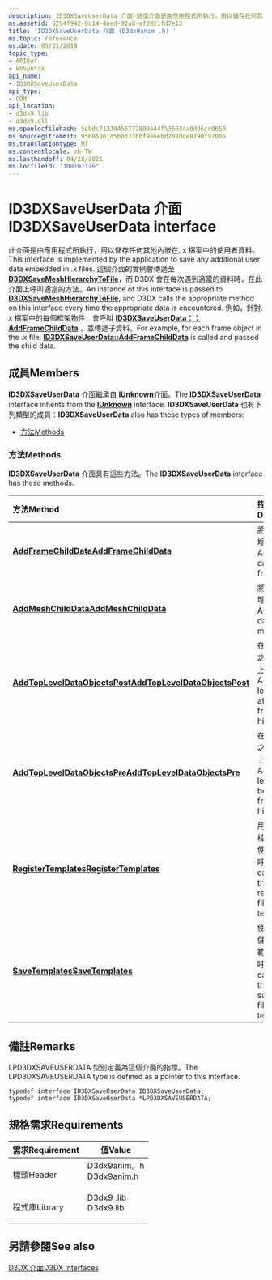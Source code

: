 ```yaml
---
description: ID3DXSaveUserData 介面-這個介面是由應用程式所執行，用以儲存任何其他內嵌在. x 檔案中的使用者資料。
ms.assetid: 6294f942-9c14-4eed-92a8-af2821fd7e13
title: 'ID3DXSaveUserData 介面 (D3dx9anim .h) '
ms.topic: reference
ms.date: 05/31/2018
topic_type:
- APIRef
- kbSyntax
api_name:
- ID3DXSaveUserData
api_type:
- COM
api_location:
- d3dx9.lib
- d3dx9.dll
ms.openlocfilehash: 5dbdc71239455772809e44f535634a0d06cc0653
ms.sourcegitcommit: 95685061d5b0333bbf9e6ebd208dde8190f97005
ms.translationtype: MT
ms.contentlocale: zh-TW
ms.lasthandoff: 04/28/2021
ms.locfileid: "108107176"
---
```

# <a name="id3dxsaveuserdata-interface"></a><span data-ttu-id="dfe44-103">ID3DXSaveUserData 介面</span><span class="sxs-lookup"><span data-stu-id="dfe44-103">ID3DXSaveUserData interface</span></span>

<span data-ttu-id="dfe44-104">此介面是由應用程式所執行，用以儲存任何其他內嵌在. x 檔案中的使用者資料。</span><span class="sxs-lookup"><span data-stu-id="dfe44-104">This interface is implemented by the application to save any additional user data embedded in .x files.</span></span> <span data-ttu-id="dfe44-105">這個介面的實例會傳遞至 [**D3DXSaveMeshHierarchyToFile**](d3dxsavemeshhierarchytofile.md)，而 D3DX 會在每次遇到適當的資料時，在此介面上呼叫適當的方法。</span><span class="sxs-lookup"><span data-stu-id="dfe44-105">An instance of this interface is passed to [**D3DXSaveMeshHierarchyToFile**](d3dxsavemeshhierarchytofile.md), and D3DX calls the appropriate method on this interface every time the appropriate data is encountered.</span></span> <span data-ttu-id="dfe44-106">例如，針對. x 檔案中的每個框架物件，會呼叫 [**ID3DXSaveUserData：： AddFrameChildData**](id3dxsaveuserdata--addframechilddata.md) ，並傳遞子資料。</span><span class="sxs-lookup"><span data-stu-id="dfe44-106">For example, for each frame object in the .x file, [**ID3DXSaveUserData::AddFrameChildData**](id3dxsaveuserdata--addframechilddata.md) is called and passed the child data.</span></span>

## <a name="members"></a><span data-ttu-id="dfe44-107">成員</span><span class="sxs-lookup"><span data-stu-id="dfe44-107">Members</span></span>

<span data-ttu-id="dfe44-108">**ID3DXSaveUserData** 介面繼承自 [**IUnknown**](/windows/win32/api/unknwn/nn-unknwn-iunknown)介面。</span><span class="sxs-lookup"><span data-stu-id="dfe44-108">The **ID3DXSaveUserData** interface inherits from the [**IUnknown**](/windows/win32/api/unknwn/nn-unknwn-iunknown) interface.</span></span> <span data-ttu-id="dfe44-109">**ID3DXSaveUserData** 也有下列類型的成員：</span><span class="sxs-lookup"><span data-stu-id="dfe44-109">**ID3DXSaveUserData** also has these types of members:</span></span>

-   [<span data-ttu-id="dfe44-110">方法</span><span class="sxs-lookup"><span data-stu-id="dfe44-110">Methods</span></span>](#methods)

### <a name="methods"></a><span data-ttu-id="dfe44-111">方法</span><span class="sxs-lookup"><span data-stu-id="dfe44-111">Methods</span></span>

<span data-ttu-id="dfe44-112">**ID3DXSaveUserData** 介面具有這些方法。</span><span class="sxs-lookup"><span data-stu-id="dfe44-112">The **ID3DXSaveUserData** interface has these methods.</span></span>



| <span data-ttu-id="dfe44-113">方法</span><span class="sxs-lookup"><span data-stu-id="dfe44-113">Method</span></span>                                                                              | <span data-ttu-id="dfe44-114">描述</span><span class="sxs-lookup"><span data-stu-id="dfe44-114">Description</span></span>                                                        |
|:------------------------------------------------------------------------------------|:-------------------------------------------------------------------|
| [<span data-ttu-id="dfe44-115">**AddFrameChildData**</span><span class="sxs-lookup"><span data-stu-id="dfe44-115">**AddFrameChildData**</span></span>](id3dxsaveuserdata--addframechilddata.md)                   | <span data-ttu-id="dfe44-116">將子資料新增至框架。</span><span class="sxs-lookup"><span data-stu-id="dfe44-116">Add child data to the frame.</span></span><br/>                            |
| [<span data-ttu-id="dfe44-117">**AddMeshChildData**</span><span class="sxs-lookup"><span data-stu-id="dfe44-117">**AddMeshChildData**</span></span>](id3dxsaveuserdata--addmeshchilddata.md)                     | <span data-ttu-id="dfe44-118">將子資料新增至網格。</span><span class="sxs-lookup"><span data-stu-id="dfe44-118">Add child data to the mesh.</span></span><br/>                             |
| [<span data-ttu-id="dfe44-119">**AddTopLevelDataObjectsPost**</span><span class="sxs-lookup"><span data-stu-id="dfe44-119">**AddTopLevelDataObjectsPost**</span></span>](id3dxsaveuserdata--addtopleveldataobjectspost.md) | <span data-ttu-id="dfe44-120">在框架階層之後加入最上層物件。</span><span class="sxs-lookup"><span data-stu-id="dfe44-120">Add a top level object after the frame hierarchy.</span></span><br/>       |
| [<span data-ttu-id="dfe44-121">**AddTopLevelDataObjectsPre**</span><span class="sxs-lookup"><span data-stu-id="dfe44-121">**AddTopLevelDataObjectsPre**</span></span>](id3dxsaveuserdata--addtopleveldataobjectspre.md)   | <span data-ttu-id="dfe44-122">在框架階層之前加入最上層物件。</span><span class="sxs-lookup"><span data-stu-id="dfe44-122">Add a top level object before the frame hierarchy.</span></span><br/>      |
| [<span data-ttu-id="dfe44-123">**RegisterTemplates**</span><span class="sxs-lookup"><span data-stu-id="dfe44-123">**RegisterTemplates**</span></span>](id3dxsaveuserdata--registertemplates.md)                   | <span data-ttu-id="dfe44-124">用來註冊. x 檔案範本的使用者回呼。</span><span class="sxs-lookup"><span data-stu-id="dfe44-124">A callback for the user to register a .x file template.</span></span><br/> |
| [<span data-ttu-id="dfe44-125">**SaveTemplates**</span><span class="sxs-lookup"><span data-stu-id="dfe44-125">**SaveTemplates**</span></span>](id3dxsaveuserdata--savetemplates.md)                           | <span data-ttu-id="dfe44-126">使用者用來儲存. x 檔案範本的回呼。</span><span class="sxs-lookup"><span data-stu-id="dfe44-126">A callback for the user to save a .x file template.</span></span><br/>     |



 

## <a name="remarks"></a><span data-ttu-id="dfe44-127">備註</span><span class="sxs-lookup"><span data-stu-id="dfe44-127">Remarks</span></span>

<span data-ttu-id="dfe44-128">LPD3DXSAVEUSERDATA 型別定義為這個介面的指標。</span><span class="sxs-lookup"><span data-stu-id="dfe44-128">The LPD3DXSAVEUSERDATA type is defined as a pointer to this interface.</span></span>


```
typedef interface ID3DXSaveUserData ID3DXSaveUserData;
typedef interface ID3DXSaveUserData *LPD3DXSAVEUSERDATA;
```



## <a name="requirements"></a><span data-ttu-id="dfe44-129">規格需求</span><span class="sxs-lookup"><span data-stu-id="dfe44-129">Requirements</span></span>



| <span data-ttu-id="dfe44-130">需求</span><span class="sxs-lookup"><span data-stu-id="dfe44-130">Requirement</span></span> | <span data-ttu-id="dfe44-131">值</span><span class="sxs-lookup"><span data-stu-id="dfe44-131">Value</span></span> |
|--------------------|----------------------------------------------------------------------------------------|
| <span data-ttu-id="dfe44-132">標頭</span><span class="sxs-lookup"><span data-stu-id="dfe44-132">Header</span></span><br/>  | <dl> <span data-ttu-id="dfe44-133"><dt>D3dx9anim。h</dt></span><span class="sxs-lookup"><span data-stu-id="dfe44-133"><dt>D3dx9anim.h</dt></span></span> </dl> |
| <span data-ttu-id="dfe44-134">程式庫</span><span class="sxs-lookup"><span data-stu-id="dfe44-134">Library</span></span><br/> | <dl> <span data-ttu-id="dfe44-135"><dt>D3dx9 .lib</dt></span><span class="sxs-lookup"><span data-stu-id="dfe44-135"><dt>D3dx9.lib</dt></span></span> </dl>   |



## <a name="see-also"></a><span data-ttu-id="dfe44-136">另請參閱</span><span class="sxs-lookup"><span data-stu-id="dfe44-136">See also</span></span>

<dl> <dt>

[<span data-ttu-id="dfe44-137">D3DX 介面</span><span class="sxs-lookup"><span data-stu-id="dfe44-137">D3DX Interfaces</span></span>](dx9-graphics-reference-d3dx-interfaces.md)
</dt> </dl>

 

 
